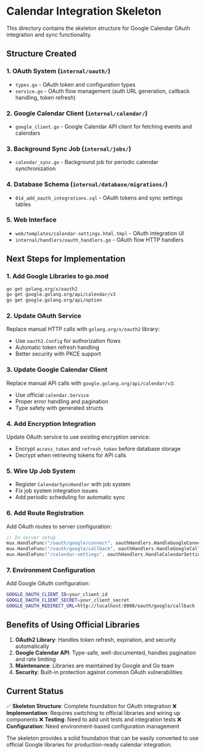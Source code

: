 # Calendar Integration Skeleton

This directory contains the skeleton structure for Google Calendar OAuth integration and sync functionality.

## Structure Created

### 1. OAuth System (`internal/oauth/`)
- `types.go` - OAuth token and configuration types
- `service.go` - OAuth flow management (auth URL generation, callback handling, token refresh)

### 2. Google Calendar Client (`internal/calendar/`)
- `google_client.go` - Google Calendar API client for fetching events and calendars

### 3. Background Sync Job (`internal/jobs/`)
- `calendar_sync.go` - Background job for periodic calendar synchronization

### 4. Database Schema (`internal/database/migrations/`)
- `014_add_oauth_integrations.sql` - OAuth tokens and sync settings tables

### 5. Web Interface
- `web/templates/calendar-settings.html.tmpl` - OAuth integration UI
- `internal/handlers/oauth_handlers.go` - OAuth flow HTTP handlers

## Next Steps for Implementation

### 1. Add Google Libraries to go.mod
```bash
go get golang.org/x/oauth2
go get google.golang.org/api/calendar/v3
go get google.golang.org/api/option
```

### 2. Update OAuth Service
Replace manual HTTP calls with `golang.org/x/oauth2` library:
- Use `oauth2.Config` for authorization flows
- Automatic token refresh handling
- Better security with PKCE support

### 3. Update Google Calendar Client
Replace manual API calls with `google.golang.org/api/calendar/v3`:
- Use official `calendar.Service`
- Proper error handling and pagination
- Type safety with generated structs

### 4. Add Encryption Integration
Update OAuth service to use existing encryption service:
- Encrypt `access_token` and `refresh_token` before database storage
- Decrypt when retrieving tokens for API calls

### 5. Wire Up Job System
- Register `CalendarSyncHandler` with job system
- Fix job system integration issues
- Add periodic scheduling for automatic sync

### 6. Add Route Registration
Add OAuth routes to server configuration:
```go
// In server setup
mux.HandleFunc("/oauth/google/connect", oauthHandlers.HandleGoogleConnect)
mux.HandleFunc("/oauth/google/callback", oauthHandlers.HandleGoogleCallback)
mux.HandleFunc("/calendar-settings", oauthHandlers.HandleCalendarSettings)
```

### 7. Environment Configuration
Add Google OAuth configuration:
```bash
GOOGLE_OAUTH_CLIENT_ID=your_client_id
GOOGLE_OAUTH_CLIENT_SECRET=your_client_secret
GOOGLE_OAUTH_REDIRECT_URL=http://localhost:8080/oauth/google/callback
```

## Benefits of Using Official Libraries

1. **OAuth2 Library**: Handles token refresh, expiration, and security automatically
2. **Google Calendar API**: Type-safe, well-documented, handles pagination and rate limiting
3. **Maintenance**: Libraries are maintained by Google and Go team
4. **Security**: Built-in protection against common OAuth vulnerabilities

## Current Status

✅ **Skeleton Structure**: Complete foundation for OAuth integration
❌ **Implementation**: Requires switching to official libraries and wiring up components
❌ **Testing**: Need to add unit tests and integration tests
❌ **Configuration**: Need environment-based configuration management

The skeleton provides a solid foundation that can be easily converted to use official Google libraries for production-ready calendar integration.